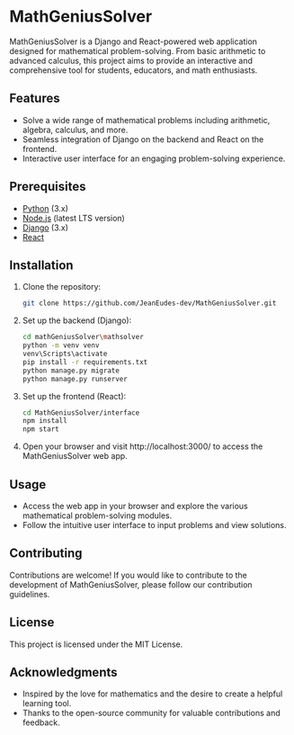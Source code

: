 # MathGeniusSolver

MathGeniusSolver is a Django and React-powered web application designed for mathematical problem-solving. From basic arithmetic to advanced calculus, this project aims to provide an interactive and comprehensive tool for students, educators, and math enthusiasts.

## Features

- Solve a wide range of mathematical problems including arithmetic, algebra, calculus, and more.
- Seamless integration of Django on the backend and React on the frontend.
- Interactive user interface for an engaging problem-solving experience.

## Prerequisites

- [Python](https://www.python.org/) (3.x)
- [Node.js](https://nodejs.org/) (latest LTS version)
- [Django](https://www.djangoproject.com/) (3.x)
- [React](https://reactjs.org/)

## Installation

1. Clone the repository:
   ```bash
   git clone https://github.com/JeanEudes-dev/MathGeniusSolver.git
2. Set up the backend (Django):
   ```bash
   cd mathGeniusSolver\mathsolver
   python -m venv venv
   venv\Scripts\activate
   pip install -r requirements.txt
   python manage.py migrate
   python manage.py runserver
   
3. Set up the frontend (React):
   ```bash
   cd MathGeniusSolver/interface
   npm install
   npm start
   
4. Open your browser and visit http://localhost:3000/ to access the MathGeniusSolver web app.

## Usage
- Access the web app in your browser and explore the various mathematical problem-solving       modules.
- Follow the intuitive user interface to input problems and view solutions.

## Contributing
  Contributions are welcome! If you would like to contribute to the development of              MathGeniusSolver, please follow our contribution guidelines.

## License 
  This project is licensed under the MIT License.

## Acknowledgments
  - Inspired by the love for mathematics and the desire to create a helpful learning tool.
  - Thanks to the open-source community for valuable contributions and feedback.


